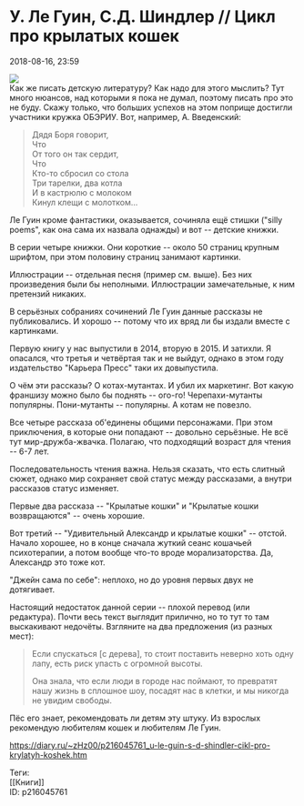 У. Ле Гуин, С.Д. Шиндлер // Цикл про крылатых кошек
====================================================

   
 2018-08-16, 23:59   
    
   [![](https://i.imgur.com/cZlDsGll.jpg)](https://i.imgur.com/cZlDsGl.jpg)     
 Как же писать детскую литературу? Как надо для этого мыслить? Тут много нюансов, над которыми я пока не думал, поэтому писать про это не буду. Скажу только, что больших успехов на этом поприще достигли участники кружка ОБЭРИУ. Вот, например, А. Введенский:   
   
 
>  Дядя Боря говорит,   
>  Что   
>  От того он так сердит,   
>  Что   
>  Кто-то сбросил со стола   
>  Три тарелки, два котла   
>  И в кастрюлю с молоком   
>  Кинул клещи с молотком... 

   
 Ле Гуин кроме фантастики, оказывается, сочиняла ещё стишки ("silly poems", как она сама их назвала однажды) и вот -- детские книжки.   
   
 В серии четыре книжки. Они короткие -- около 50 страниц крупным шрифтом, при этом половину страниц занимают картинки.   
   
 Иллюстрации -- отдельная песня (пример см. выше). Без них произведения были бы неполными. Иллюстрации замечательные, к ним претензий никаких.   
   
 В серьёзных собраниях сочинений Ле Гуин данные рассказы не публиковались. И хорошо -- потому что их вряд ли бы издали вместе с картинками.   
   
 Первую книгу у нас выпустили в 2014, вторую в 2015. И затихли. Я опасался, что третья и четвёртая так и не выйдут, однако в этом году издательство "Карьера Пресс" таки их довыпустила.   
   
 О чём эти рассказы? О котах-мутантах. И убил их маркетинг. Вот какую франшизу можно было бы поднять -- ого-го! Черепахи-мутанты популярны. Пони-мутанты -- популярны. А котам не повезло.   
   
 Все четыре рассказа об'единены общими персонажами. При этом приключения, в которые они попадают -- довольно серьёзные. Не всё тут мир-дружба-жвачка. Полагаю, что подходящий возраст для чтения -- 6-7 лет.   
   
 Последовательность чтения важна. Нельзя сказать, что есть слитный сюжет, однако мир сохраняет свой статус между рассказами, а внутри рассказов статус изменяет.   
   
 Первые два рассказа -- "Крылатые кошки" и "Крылатые кошки возвращаются" -- очень хорошие.   
   
 Вот третий -- "Удивительный Александр и крылатые кошки" -- отстой. Начало хорошее, но в конце сначала жуткий сеанс кошачьей психотерапии, а потом вообще что-то вроде морализаторства. Да, Александр это тоже кот.   
   
 "Джейн сама по себе": неплохо, но до уровня первых двух не дотягивает.   
   
 Настоящий недостаток данной серии -- плохой перевод (или редактура). Почти весь текст выглядит прилично, но то тут то там выскакивают недочёты. Взгляните на два предложения (из разных мест):   
   
 
>  Если спускаться [с дерева], то стоит поставить неверно хоть одну лапу, есть риск упасть с огромной высоты.   
>    
>  Она знала, что если люди в городе нас поймают, то превратят нашу жизнь в сплошное шоу, посадят нас в клетки, и мы никогда не увидим свободы. 

   
   
 Пёс его знает, рекомендовать ли детям эту штуку. Из взрослых рекомендую любителям кошек и любителям Ле Гуин.   
    
 <https://diary.ru/~zHz00/p216045761_u-le-guin-s-d-shindler-cikl-pro-krylatyh-koshek.htm>   
   
 Теги:   
 [[Книги]]   
 ID: p216045761